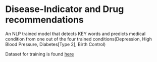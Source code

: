 # Disease-Indicator and Drug recommendations
An NLP trained model that detects KEY words and predicts medical condition from one out of the four trained conditions(Depression, High Blood Pressure, Diabetes[Type 2], Birth Control)



Dataset for training is found [here](https://archive.ics.uci.edu/ml/datasets/Drug+Review+Dataset+%28Drugs.com%29)
